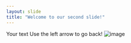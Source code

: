 ```yaml
---
layout: slide
title: "Welcome to our second slide!"
---
```

Your text
Use the left arrow to go back!
![image](https://user-images.githubusercontent.com/35764362/111538790-2d441e00-877e-11eb-8931-80c270c0fda6.png)
